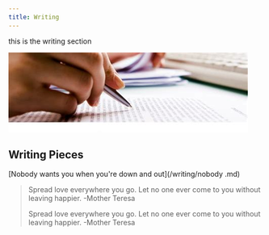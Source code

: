 ```yaml
---
title: Writing 
---
```

this is the writing section

![th-4023388468](/th-4023388468.jpg)

## Writing Pieces

[Nobody wants you when you're down and out](/writing/nobody .md)

> Spread love everywhere you go. Let no one ever come to you without leaving happier. -Mother Teresa
>
> Spread love everywhere you go. Let no one ever come to you without leaving happier. -Mother Teresa
